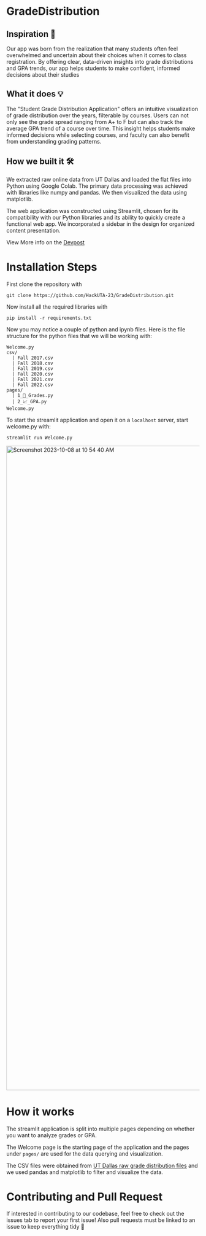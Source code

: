 # GradeDistribution

## Inspiration 🤯
Our app was born from the realization that many students often feel overwhelmed and uncertain about their choices when it comes to class registration. By offering clear, data-driven insights into grade distributions and GPA trends, our app helps students to make confident, informed decisions about their studies

## What it does 💡
The "Student Grade Distribution Application" offers an intuitive visualization of grade distribution over the years, filterable by courses. Users can not only see the grade spread ranging from A+ to F but can also track the average GPA trend of a course over time. This insight helps students make informed decisions while selecting courses, and faculty can also benefit from understanding grading patterns.

## How we built it 🛠️
We extracted raw online data from UT Dallas and loaded the flat files into Python using Google Colab. The primary data processing was achieved with libraries like numpy and pandas. We then visualized the data using matplotlib.

The web application was constructed using Streamlit, chosen for its compatibility with our Python libraries and its ability to quickly create a functional web app. We incorporated a sidebar in the design for organized content presentation.

View More info on the [Devpost](https://devpost.com/software/grade-information?ref_content=my-projects-tab&ref_feature=my_projects)


# Installation Steps
First clone the repository with 

`git clone https://github.com/HackUTA-23/GradeDistribution.git`

Now install all the required libraries with 

`pip install -r requirements.txt`

Now you may notice a couple of python and ipynb files. Here is the file structure for the python files that we will be working with:

```
Welcome.py
csv/
  | Fall 2017.csv
  | Fall 2018.csv
  | Fall 2019.csv
  | Fall 2020.csv
  | Fall 2021.csv
  | Fall 2022.csv
pages/
  | 1_💯_Grades.py
  | 2_📈_GPA.py
Welcome.py
```

To start the streamlit application and open it on a `localhost` server, start welcome.py with:

`streamlit run Welcome.py`

<img width="1680" alt="Screenshot 2023-10-08 at 10 54 40 AM" src="https://github.com/HackUTA-23/GradeDistribution/assets/9218849/01a0698f-3b02-460a-bc93-0b9d1a40993b">


# How it works
The streamlit application is split into multiple pages depending on whether you want to analyze grades or GPA.

The Welcome page is the starting page of the application and the pages under `pages/` are used for the data querying and visualization.

The CSV files were obtained from [UT Dallas raw grade distribution files](https://github.com/HackUTA-23/utd-grades/tree/master/raw_data) and we used pandas and matplotlib to filter and visualize the data.


# Contributing and Pull Request 
If interested in contributing to our codebase, feel free to check out the issues tab to report your first issue! Also pull requests must be linked to an issue to keep everything tidy 🧹
